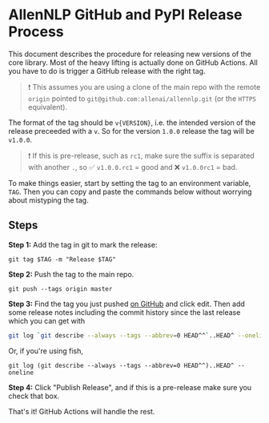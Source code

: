 # AllenNLP GitHub and PyPI Release Process

This document describes the procedure for releasing new versions of the core library.
Most of the heavy lifting is actually done on GitHub Actions.
All you have to do is trigger a GitHub release with the right tag.

> ❗️ This assumes you are using a clone of the main repo with the remote `origin` pointed
to `git@github.com:allenai/allennlp.git` (or the `HTTPS` equivalent).

The format of the tag should be `v{VERSION}`, i.e. the intended version of the release preceeded with a `v`.
So for the version `1.0.0` release the tag will be `v1.0.0`.

> ❗️ If this is pre-release, such as `rc1`, make sure the suffix is separated with another `.`, so
✅ `v1.0.0.rc1` = good and ❌ `v1.0.0rc1` = bad.

To make things easier, start by setting the tag to an environment variable, `TAG`.
Then you can copy and paste the commands below without worrying about mistyping the tag.

## Steps

**Step 1:** Add the tag in git to mark the release:

```
git tag $TAG -m "Release $TAG"
```

**Step 2:** Push the tag to the main repo.

```
git push --tags origin master
```

**Step 3:** Find the tag you just pushed [on GitHub](https://github.com/allenai/allennlp/tags) and
click edit. Then add some release notes including the commit history since the last release which you can get with

```bash
git log `git describe --always --tags --abbrev=0 HEAD^^`..HEAD^ --oneline
```

Or, if you're using fish,

```fish
git log (git describe --always --tags --abbrev=0 HEAD^^)..HEAD^ --oneline
```

**Step 4:** Click "Publish Release", and if this is a pre-release make sure you check that box.

That's it! GitHub Actions will handle the rest.
